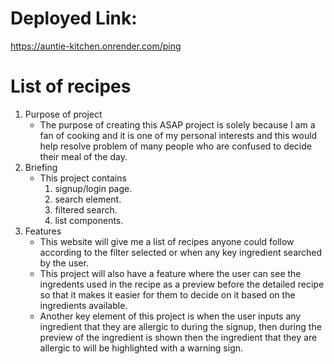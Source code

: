 # Deployed Link:
https://auntie-kitchen.onrender.com/ping

# List of recipes
1. Purpose of project
    - The purpose of creating this ASAP project is solely because I am a fan of cooking and it is one of my personal interests and this would help resolve problem of many people who are confused to decide their meal of the day.
2. Briefing
    - This project contains 
        1. signup/login page.
        2. search element.
        3. filtered search.
        4. list components.
3. Features
    - This website will give me a list of recipes anyone could follow according to the filter selected or when any key ingredient searched by the user.
    - This project will also have a feature where the user can see the ingredents used in the recipe as a preview before the detailed recipe so that it makes it easier for them to decide on it based on the ingredients available.
    - Another key element of this project is when the user inputs any ingredient that they are allergic to during the signup, then during the preview of the ingredient is shown then the ingredient that they are allergic to will be highlighted with a warning sign.

